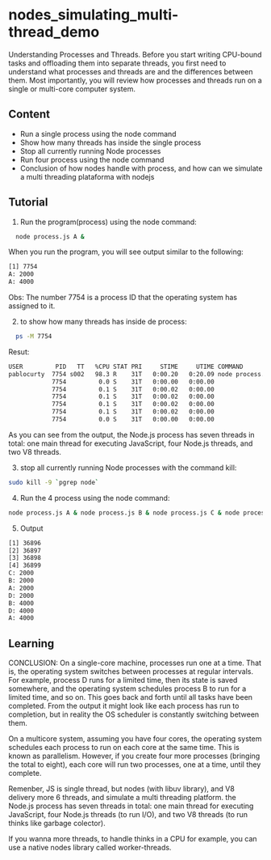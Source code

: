 
# nodes_simulating_multi-thread_demo

Understanding Processes and Threads. Before you start writing CPU-bound tasks and offloading them into separate threads, you first need to understand what processes and threads are and the differences between them. Most importantly, you will review how processes and threads run on a single or multi-core computer system.
## Content

- Run a single process using the node command
- Show how many threads has inside the single process
- Stop all currently running Node processes
- Run four process using the node command
- Conclusion of how nodes handle with process, and how can we simulate a multi threading plataforma with nodejs


## Tutorial

1) Run the program(process) using the node command: 
```bash
  node process.js A &
```

When you run the program, you will see output similar to the following:
```bash
[1] 7754
A: 2000
A: 4000
```
Obs: The number 7754 is a process ID that the operating system has assigned to it.

2) to show how many threads has inside de process: 
```bash
  ps -M 7754
```
Resut:
```bash
USER         PID   TT   %CPU STAT PRI     STIME     UTIME COMMAND
pablocurty  7754 s002   98.3 R    31T   0:00.20   0:20.09 node process.js A
            7754         0.0 S    31T   0:00.00   0:00.00 
            7754         0.1 S    31T   0:00.02   0:00.00 
            7754         0.1 S    31T   0:00.02   0:00.00 
            7754         0.1 S    31T   0:00.02   0:00.00 
            7754         0.1 S    31T   0:00.02   0:00.00 
            7754         0.0 S    31T   0:00.00   0:00.00 
```

As you can see from the output, the Node.js process has seven threads in total: 
one main thread for executing JavaScript, four Node.js threads, and two V8 threads.

3) stop all currently running Node processes with the command kill: 
```bash
sudo kill -9 `pgrep node` 
```

4) Run the 4 process using the node command:
```bash
node process.js A & node process.js B & node process.js C & node process.js D &
```

5) Output
```bash
[1] 36896
[2] 36897
[3] 36898
[4] 36899
C: 2000
B: 2000
A: 2000
D: 2000
B: 4000
D: 4000
A: 4000
```


## Learning

CONCLUSION:
On a single-core machine, processes run one at a time. That is, the operating system switches between processes 
at regular intervals. For example, process D runs for a limited time, then its state is saved somewhere, and the 
operating system schedules process B to run for a limited time, and so on. This goes back and forth until all 
tasks have been completed. From the output it might look like each process has run to completion, but in reality 
the OS scheduler is constantly switching between them.

On a multicore system, assuming you have four cores, the operating system schedules each process to run on each 
core at the same time. This is known as parallelism. However, if you create four more processes (bringing the 
total to eight), each core will run two processes, one at a time, until they complete.

Remenber, JS is single thread, but nodes (with libuv library), and V8 delivery more 6 threads, and simulate a
multi threading platform. the Node.js process has seven threads in total: 
one main thread for executing JavaScript, four Node.js threads (to run I/O), and two V8 threads (to run thinks like
garbage colector).

If you wanna more threads, to handle thinks in a CPU for example, you can use a native nodes library called 
worker-threads.
